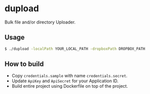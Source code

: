 # dupload

Bulk file and/or directory Uploader.

## Usage

```sh
$ ./dupload -localPath YOUR_LOCAL_PATH -dropboxPath DROPBOX_PATH
```

## How to build

* Copy `credentials.sample` with name `credentials.secret`.
* Update `ApiKey` and `ApiSecret` for your Application ID.
* Build entire project using Dockerfile on top of the project.
